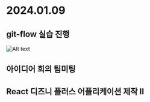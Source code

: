 # 2024.01.09

## git-flow 실습 진행

![Alt text](image.png)

## 아이디어 회의 팀미팅

## React 디즈니 플러스 어플리케이션 제작 II

